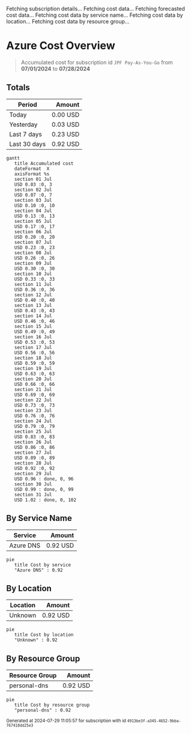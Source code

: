 Fetching subscription details...
Fetching cost data...
Fetching forecasted cost data...
Fetching cost data by service name...
Fetching cost data by location...
Fetching cost data by resource group...
# Azure Cost Overview

> Accumulated cost for subscription id `JPF Pay-As-You-Go` from **07/01/2024** to **07/28/2024**

## Totals

|Period|Amount|
|---|---:|
|Today|0.00 USD|
|Yesterday|0.03 USD|
|Last 7 days|0.23 USD|
|Last 30 days|0.92 USD|

```mermaid
gantt
   title Accumulated cost
   dateFormat  X
   axisFormat %s
   section 01 Jul
   USD 0.03 :0, 3
   section 02 Jul
   USD 0.07 :0, 7
   section 03 Jul
   USD 0.10 :0, 10
   section 04 Jul
   USD 0.13 :0, 13
   section 05 Jul
   USD 0.17 :0, 17
   section 06 Jul
   USD 0.20 :0, 20
   section 07 Jul
   USD 0.23 :0, 23
   section 08 Jul
   USD 0.26 :0, 26
   section 09 Jul
   USD 0.30 :0, 30
   section 10 Jul
   USD 0.33 :0, 33
   section 11 Jul
   USD 0.36 :0, 36
   section 12 Jul
   USD 0.40 :0, 40
   section 13 Jul
   USD 0.43 :0, 43
   section 14 Jul
   USD 0.46 :0, 46
   section 15 Jul
   USD 0.49 :0, 49
   section 16 Jul
   USD 0.53 :0, 53
   section 17 Jul
   USD 0.56 :0, 56
   section 18 Jul
   USD 0.59 :0, 59
   section 19 Jul
   USD 0.63 :0, 63
   section 20 Jul
   USD 0.66 :0, 66
   section 21 Jul
   USD 0.69 :0, 69
   section 22 Jul
   USD 0.73 :0, 73
   section 23 Jul
   USD 0.76 :0, 76
   section 24 Jul
   USD 0.79 :0, 79
   section 25 Jul
   USD 0.83 :0, 83
   section 26 Jul
   USD 0.86 :0, 86
   section 27 Jul
   USD 0.89 :0, 89
   section 28 Jul
   USD 0.92 :0, 92
   section 29 Jul
   USD 0.96 : done, 0, 96
   section 30 Jul
   USD 0.99 : done, 0, 99
   section 31 Jul
   USD 1.02 : done, 0, 102
```

## By Service Name

|Service|Amount|
|---|---:|
|Azure DNS|0.92 USD|

```mermaid
pie
   title Cost by service
   "Azure DNS" : 0.92
```

## By Location

|Location|Amount|
|---|---:|
|Unknown|0.92 USD|

```mermaid
pie
   title Cost by location
   "Unknown" : 0.92
```

## By Resource Group

|Resource Group|Amount|
|---|---:|
|personal-dns|0.92 USD|

```mermaid
pie
   title Cost by resource group
   "personal-dns" : 0.92
```

<sup>Generated at 2024-07-29 11:05:57 for subscription with id `4913be3f-a345-4652-9bba-767418dd25e3`</sup>
